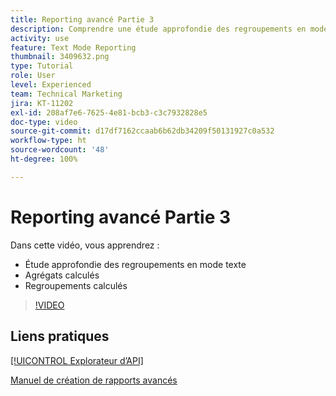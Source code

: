 ```yaml
---
title: Reporting avancé Partie 3
description: Comprendre une étude approfondie des regroupements en mode texte, des agrégats calculés et des regroupements calculés.
activity: use
feature: Text Mode Reporting
thumbnail: 3409632.png
type: Tutorial
role: User
level: Experienced
team: Technical Marketing
jira: KT-11202
exl-id: 208af7e6-7625-4e81-bcb3-c3c7932828e5
doc-type: video
source-git-commit: d17df7162ccaab6b62db34209f50131927c0a532
workflow-type: ht
source-wordcount: '48'
ht-degree: 100%

---
```


# Reporting avancé Partie 3

Dans cette vidéo, vous apprendrez :

* Étude approfondie des regroupements en mode texte
* Agrégats calculés
* Regroupements calculés

>[!VIDEO](https://video.tv.adobe.com/v/3409635/?quality=12&learn=on&enablevpops)

## Liens pratiques

[[!UICONTROL Explorateur d’API]](https://developer.adobe.com/workfront/api-explorer/)

[Manuel de création de rapports avancés](/help/assets/advanced-reporting-manual.pdf)

